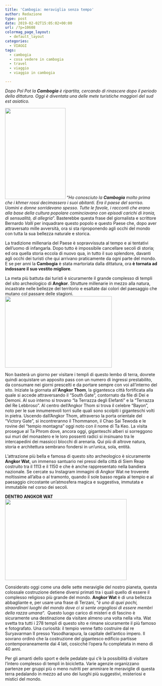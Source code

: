 ```yaml
---
title: 'Cambogia: meraviglia senza tempo'
author: Redazione
type: post
date: 2019-02-02T15:05:02+00:00
url: /?p=10608
colormag_page_layout:
  - default_layout
categories:
  - VIAGGI
tags:
  - cambogia
  - cosa vedere in cambogia
  - travel
  - viaggio
  - viaggio in cambogia

---
```

_Dopo Pol Pot la **Cambogia** è ripartita, cercando di rinascere dopo il periodo della dittatura. Oggi è diventata una delle mete turistiche maggiori del sud est asiatico._

<img decoding="async" loading="lazy" class="alignleft size-medium wp-image-10610" src="https://progressonline.it/wp-content/uploads/2019/02/asia-1981380_960_720-200x300.jpg" alt="" width="200" height="300" /> “_Ho conosciuto la **Cambogia** molto prima che i khmer rossi decimassero i suoi abitanti. Era il paese del sorriso. Uomini e donne sorridevano spesso. Tutte le favole, i racconti che erano alla base della cultura popolare cominciavano con episodi carichi di ironia, di sensualità, di allegria_”. Basterebbe questa frase del giornalista e scrittore Bernardo _Valli_ per inquadrare questo popolo e questo Paese che, dopo aver attraversato mille avversità, ora si sta riproponendo agli occhi del mondo con tutta la sua bellezza naturale e storica.

La tradizione millenaria del Paese è sopravvissuta al tempo e ai tentativi dell’uomo di infangarla. Dopo tutto è impossibile cancellare secoli di storia; ed ora quella storia eccola di nuovo qua, in tutto il suo splendore, davanti agli occhi dei turisti che qui arrivano praticamente da ogni parte del mondo. E se per anni la **Cambogia** è stata martoriata dalla dittatura, ora **è tornata ad indossare il suo vestito migliore**.

La meta più battuta dai turisti è sicuramente il grande complesso di templi del sito archeologico di **Angkor**. Strutture millenarie in mezzo alla natura, incastrate nelle bellezze del territorio e esaltate dai colori del paesaggio che mutano col passare delle stagioni.<img decoding="async" loading="lazy" class="alignright wp-image-10609 " src="https://progressonline.it/wp-content/uploads/2019/02/31425664573_dcdfff5ac0.jpg" alt="" width="353" height="235" />

Non basterà un giorno per visitare i templi di questo lembo di terra, dovrete quindi acquistare un apposito pass con un numero di ingressi prestabilito, da consumare nei giorni prescelti e da portare sempre con voi all’interno del sito. Iniziate la giornata all’**Angkor Thom**, la gigantesca città fortificata alla quale si accede attraversando il “South Gate”, contornato da file di Dei e Demoni. Al suo interno si trovano “la Terrazza degli Elefanti” e la “Terrazza del Re Lebbroso”. Al centro dell’Angkor Thom si trova il celebre “Bayon”, noto per le sue innumerevoli torri sulle quali sono scolpiti i giganteschi volti in pietra. Uscendo dall&#8217;Angkor Thom, attraverso la porta orientale del &#8220;Victory Gate&#8221;, si incontreranno il Thommanon, il Chao Sai Tewoda e le rovine del “tempio montagna” oggi noto con il nome di Ta Keo. La visita prosegue al Ta Phrom dove, ancora oggi, giganteschi alberi si sorreggono sui muri del monastero e le loro possenti radici si insinuano tra le intercapedini dei massicci blocchi di arenaria. Qui più di altrove natura, storia e architettura sembrano fondersi in un’unica, sola, entità.

L’attrazione più bella e famosa di questo sito archeologico è sicuramente **Angkor Wat**, un immenso santuario nei pressi della città di Siem Reap costruito tra il 1113 e il 1150 e che è anche rappresentato nella bandiera nazionale. Se cercate su Instagram immagini di Angkor Wat ne troverete moltissime all’alba o al tramonto, quando il sole basso regala al tempio e al paesaggio circostante un’atmosfera magica e suggestiva, immutata e immutabile nel corso dei secoli.

**DENTRO ANGKOR WAT<img decoding="async" loading="lazy" class="alignleft wp-image-10611 " src="https://progressonline.it/wp-content/uploads/2019/02/Angkor_Wat_Aerial_View_Siem_Reap_Cambodia_2011-1024x680.jpg" alt="" width="402" height="267" />**

Considerato oggi come una delle sette meraviglie del nostro pianeta, questa colossale costruzione detiene diversi primati tra i quali quello di essere il complesso religioso più grande del mondo. **Angkor Wat** è di una bellezza abbagliante e, per usare una frase di Terzani, &#8220;_è uno di quei pochi, straordinari luoghi del mondo dove ci si sente orgogliosi di essere membri della razza umana_&#8220;.  Questo luogo carico di misteri e di fascino è sicuramente una destinazione da visitare almeno una volta nella vita. Wat svetta tra tutti i 278 templi di questo sito e rimane sicuramente il più famoso e fotografato. Una curiosità: il tempio venne fatto costruire dal re Suryavarman II presso Yasodharapura, la capitale dell&#8217;antico impero. Il sovrano ordinò che la costruzione del gigantesco edificio partisse contemporaneamente dai 4 lati, cosicché l&#8217;opera fu completata in meno di 40 anni.

Per gli amanti dello sport e delle pedalate qui c’è la possibilità di visitare l’intero complesso di templi in bicicletta. Varie agenzie organizzano partenze per gruppi più o meno nutriti per ammirare le meraviglie di questa terra pedalando in mezzo ad uno dei luoghi più suggestivi, misteriosi e mistici del mondo.